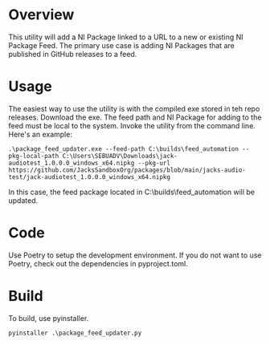 # Overview
This utility will add a NI Package linked to a URL to a new or existing NI Package Feed. The primary use case is adding NI Packages that are published in GitHub releases to a feed.

# Usage
The easiest way to use the utility is with the compiled exe stored in teh repo releases. Download the exe. The feed path and NI Package for adding to the feed must be local to the system. Invoke the utility from the command line. Here's an example:
```console
.\package_feed_updater.exe --feed-path C:\builds\feed_automation --pkg-local-path C:\Users\SEBUADV\Downloads\jack-audiotest_1.0.0.0_windows_x64.nipkg --pkg-url https://github.com/JacksSandboxOrg/packages/blob/main/jacks-audio-test/jack-audiotest_1.0.0.0_windows_x64.nipkg
```
In this case, the feed package located in C:\builds\feed_automation will be updated.

# Code
Use Poetry to setup the development environment. If you do not want to use Poetry, check out the dependencies in pyproject.toml.

# Build
To build, use pyinstaller.
```console
pyinstaller .\package_feed_updater.py
```